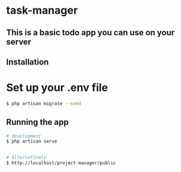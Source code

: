 # task-manager


## This is a basic todo app you can use on your server

## Installation
# Set up your .env file

```bash
$ php artisan migrate --seed
```

## Running the app

```bash
# development
$ php artisan serve


# Alternatively
$ http://localhost/project-manager/public
```
